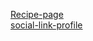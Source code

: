 <a href="https://marvelous-mandazi-0ee5cc.netlify.app/">Recipe-page</a>
<br>
<a href="https://eloquent-pixie-ba3607.netlify.app/">social-link-profile</a>
